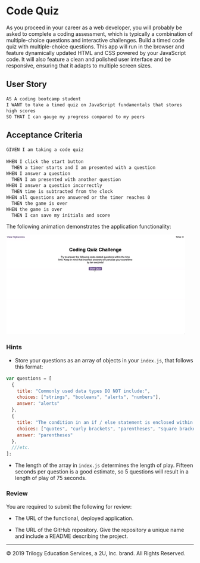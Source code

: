 # Code Quiz

As you proceed in your career as a web developer, you will probably be asked to complete a coding assessment, which is typically a combination of multiple-choice questions and interactive challenges. Build a timed code quiz with multiple-choice questions. This app will run in the browser and feature dynamically updated HTML and CSS powered by your JavaScript code. It will also feature a clean and polished user interface and be responsive, ensuring that it adapts to multiple screen sizes.

## User Story

```
AS A coding bootcamp student
I WANT to take a timed quiz on JavaScript fundamentals that stores high scores
SO THAT I can gauge my progress compared to my peers
```

## Acceptance Criteria

```
GIVEN I am taking a code quiz

WHEN I click the start button
  THEN a timer starts and I am presented with a question
WHEN I answer a question
  THEN I am presented with another question
WHEN I answer a question incorrectly
  THEN time is subtracted from the clock
WHEN all questions are answered or the timer reaches 0
  THEN the game is over
WHEN the game is over
  THEN I can save my initials and score
```

The following animation demonstrates the application functionality:

![code quiz](./Assets/04-web-apis-homework-demo.gif)


### Hints

* Store your questions as an array of objects in your `index.js`, that follows this format:

```js
var questions = [
  {
    title: "Commonly used data types DO NOT include:",
    choices: ["strings", "booleans", "alerts", "numbers"],
    answer: "alerts"
  },
  {
    title: "The condition in an if / else statement is enclosed within ____.",
    choices: ["quotes", "curly brackets", "parentheses", "square brackets"],
    answer: "parentheses"
  },
  ///etc.
];
```

* The length of the array in `index.js` determines the length of play. Fifteen seconds per question is a good estimate, so 5 questions will result in a length of play of 75 seconds.


### Review

You are required to submit the following for review:

- The URL of the functional, deployed application.

- The URL of the GitHub repository. Give the repository a unique name and include a README describing the project.

---

© 2019 Trilogy Education Services, a 2U, Inc. brand. All Rights Reserved.
